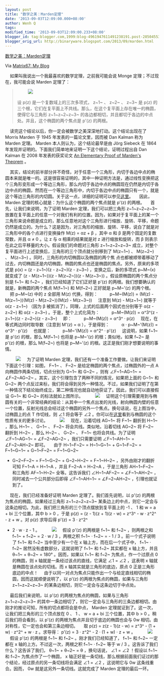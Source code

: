 ```yaml
---
layout: post
title: "数学之美：Marden定理"
date: '2013-09-03T12:09:00.000+08:00'
author: Wenh Q
tags:
modified_time: '2013-09-03T12:09:00.233+08:00'
blogger_id: tag:blogger.com,1999:blog-4961947611491238191.post-2850455372153822370
blogger_orig_url: http://binaryware.blogspot.com/2013/09/marden.html
---
```


[
数学之美：Marden定理](http://www.matrix67.com/blog/archives/5480)

Via [Matrix67: My Blog](http://www.matrix67.com/blog)

    如果叫我说出一个我最喜欢的数学定理，之前我可能会说 Monge
定理；不过现在，我可能会说 Marden 定理了：

>          ![](http://www.matrix67.com/blogimage_2013/201308311.png)
>  
>  设 p(z) 是一个复数域上的三次多项式， z~1~ 、 z~2~ 、 z~3~ 是 p(z)
> 的三个根，它们在复平面上不共线。那么，在这个复平面上存在唯一的椭圆，使得它与三角形
> z~1~z~2~z~3~
> 的各边都相切，并且都切于各边的中点处。并且，这个椭圆的两个焦点是 p'(z)
> 的两根。

    读完这个结论以后，你一定会被数学之美深深地打动。这个结论出现在了
Morris Marden 于 1945 年发表的一篇论文里，因而被 Dan Kalman 称为 Marden
定理。 Marden 本人则认为，这个结论最早是由 Jörg Siebeck 在 1864
年发现并证明的。下面我们简单地来证明一下这个结论，证明过程出自 Dan
Kalman 在 2008 年发表的获奖论文 [An Elementary Proof of Marden's
Theorem](http://www.maa.org/sites/default/files/pdf/upload_library/22/Ford/Kalman.pdf)
。


    其实，结论的前半部分并不奇怪，对于任意一个三角形，内切于各边中点的椭圆本来就是唯一的。这是很容易证明的，其中一种证明方法是，通过线性变换把这个三角形变形成一个等边三角形，那么内切于各边中点的椭圆现在仍然是内切于各边中点的椭圆，然而在一个等边三角形中，内切于各边中点的椭圆只有一个，就是这个等边三角形的内切圆。关于这一点，详细的证明可以参见[这里](http://www.maa.org/external_archive/joma/Volume8/Kalman/MaxEllipse.html)。
    因此， Marden 定理的核心就是：为什么这个椭圆的两个焦点就是 p'(z)
的两根。
    首先，让我们来说明，为了证明 Marden 定理，我们可以把三角形
z~1~z~2~z~3~
放置在复平面上的任意一个对我们有利的位置。因为，如果对于复平面上的某一个三角形来说命题是成立的，那么任意地对这个三角形进行缩放、旋转、平移，命题仍然是成立的。为什么？这是因为，对三角形的缩放、旋转、平移，说白了就是对三角形中的各个点进行变换操作
M(z) = αz + β ，其中 α 和 β 是两个固定的复数常数，并且 α ≠ 0 。让 z 与 α
相乘的结果就是对 z 进行缩放和旋转，而 β
则表示在此之后平移量的大小。假设我们的命题对三角形 z~1~z~2~z~3~
成立，对整个复平面进行上述变换后，三角形的三个顶点就分别移到了 M(z~1~)
、 M(z~2~) 、 M(z~3~) 。同时，三角形的内切椭圆以及椭圆的两个焦
点也都被顺带着移动了过去，内切椭圆还是内切椭圆，椭圆的焦点也还是椭圆的焦点。另外，原来的多项式是
p(x) = (z - z~1~)(z - z~2~)(z - z~3~) ，变换之后，新的多项式 p~M~(x)
就变成了 (z - M(z~1~))(z - M(z~2~))(z - M(z~3~))
。假设原椭圆的两个焦点分别是 f~1~ 和 f~2~ ，我们已经知道了它们正好是
p'(z) 的两根。我们想要确认的就是，新椭圆的两个焦点 M(f~1~) 和 M(f~2~)
正好就是 p~M~'(z) 的两个根。
    把 p~M~(z) 中的 z 全部用 M(z) 代换，得到：
         p~M~(M(z)) = (M(z) - M(z~1~))(M(z) - M(z~2~))(M(z) - M(z~3~))
    注意到 M(z) - M(z~1~) 就等于 α(z - z~1~) （因为 β
被抵消了），同理，上式的后面两个因式也分别等于 α(z - z~2~) 和 α(z -
z~3~) 。于是，整个上式化简为：
         p~M~(M(z)) = α^3^(z - z~1~)(z - z~2~)(z - z~3~)
    即：
         p~M~(M(z)) = α^3^ · p(z)
    现在，在等式两边同时取导数（注意到 M'(z) = α ），于是得到：
         α · p~M~'(M(z)) = α^3^ · p'(z)
    也就是：
         p~M~'(M(z)) = α^2^ · p'(z)
    这说明，如果 f~1~ 是 p'(z) 的根，那么 M(f~1~) 也将是 p~M~'(z)
的根；类似地，如果 f~2~ 是 p'(z) 的根，那么 M(f~2~) 也将是 p~M~'(z)
的根。这正是我们刚才想要说明的事情。

         ![](http://www.matrix67.com/blogimage_2013/201308312.png)
    为了证明 Marden
定理，我们还有一个准备工作要做。让我们来证明下面这个引理：如图， F~1~ 、
F~2~ 是给定椭圆的两个焦点，过椭圆外的一点 A 向椭圆作两条切线，切点分别为
G~1~ 和 G~2~ ，则有 ∠F~1~AG~1~ = ∠F~2~AG~2~
。其实，这个引理包含了两种不同的情况，如果把上面的 G~1~ 和 G~2~
两个点反过来标，我们将会得到另外一种情况。不过，如果我们证明了在第一种情况下结论始终成立，第二种情况也就自动地获证了。因此，我们可以直接假设
G~1~ 和 G~2~ 的标法就如上图所示。
         ![](http://www.matrix67.com/blogimage_2013/201308313.png)
    证明这个引理需要用到与椭圆有关的一个非常经典的结论：从其中一个焦点出发的光线，射向椭圆内壁的任意一个位置，反射光线总会经过这个椭圆的另外一个焦点。换句话说，在上图当中，过椭圆上的点
T 作切线，则 ∠1 将会等于 ∠2
。你可以在[这里](http://www.matrix67.com/blog/archives/470)看到与椭圆的这个性质有关的更多讨论。
         ![](http://www.matrix67.com/blogimage_2013/201308314.png)
    现在，沿着切线 AG~1~ 将 F~1~ 翻折到 H~1~ ，那么 H~1~ 、 G~1~ 、 F~2~
将会共线。类似地，沿着切线 AG~2~ 将 F~2~ 翻折到 H~2~ ，那么 H~2~ 、 G~2~
、 F~1~ 也将会共线。为了证明 ∠F~1~AG~1~ = ∠F~2~AG~2~ ，我们只需要证明
∠F~1~AH~1~ = ∠F~2~AH~2~ 即可。
    由于 H~1~F~2~ = H~1~G~1~ + G~1~F~2~ = F~1~G~1~ + G~1~F~2~ = F~1~G~2~
+ G~2~F~2~ = F~1~G~2~ + G~2~H~2~ = F~1~H~2~ ，另外由刚才的翻折可知 F~1~A
= H~1~A ，并且 F~2~A = H~2~A ，于是三角形 AH~1~F~2~ 和三角形 AF~1~H~2~
全等。这告诉我们 ∠H~1~AF~2~ = ∠F~1~AH~2~ ，同时减去一个公共部分后即得
∠F~1~AH~1~ = ∠F~2~AH~2~ ，引理也就证到了。

    现在，我们已经准备好证明 Marden 定理了。我们首先说明，以 p'(z)
的两根为焦点的椭圆，如果经过三角形 z~1~z~2~z~3~
某条边上的中点，则它一定会与这条边相切。为此，我们把三角形的三个顶点摆放到复平面上的
-1 、 1 和 w = a + bi 三个位置，其中 b > 0 ，于是 p(z) = (z - 1)(z +
1)(z - w) = z^3^ - w · z^2^ - z + w 。对 p(z) 求导后得 p'(z) = 3 · z^2^
- 2 · w · z - 1 。
         ![](http://www.matrix67.com/blogimage_2013/201308315.png)
    假设 p'(z) 的两根是 f~1~ 和 f~2~ ，则两根之和 f~1~ + f~2~ = 2 · w /
3 ，两根之积 f~1~ · f~2~ = - 1 / 3 。前一个式子说明了 f~1~ 和 f~2~
当中至少有一个在 x 轴上方，而在后一个式子中， f~1~ · f~2~
居然没有虚数部分，这就说明了 f~1~ 和 f~2~ 其实都在 x 轴上方，并且 θ~1~ +
θ~2~ = 180° 。因而，如果以 f~1~ 和 f~2~ 为焦点，作一个过原点 0
的椭圆，则 x 轴就是一条经过该点的直线，它满足 ∠1 = ∠2 ，这表明 x
轴就是椭圆在该点处的切线。而 x 轴其实就是三角形的底边，原点 0
正是三角形底边的中点！
    由于以同一对点为焦点只能作出一个与给定直线相切的椭圆，因而这就顺便说明了，以
p'(z) 的两根为焦点的椭圆，如果与三角形 z~1~z~2~z~3~
的某条边相切，则它一定会与这条边切于中点处。

    最后我们来说明，以 p'(z) 的两根为焦点的椭圆，如果与三角形
z~1~z~2~z~3~
的其中一条边相切了，则它一定会与三角形的三条边都相切。由刚才的推论可知，所有的切点都将会是中点，
Marden 定理就证到了。这一次，让我们把三角形的三个顶点放在 0 、 1 、 w =
a + bi 三个位置，其中 b > 0 。稍后我们将会看到，以 p'(z)
的两根为焦点并且切于底边的椭圆也会与 0w
相切。由对称性，它一定也会和第三条边相切。
    取 p(z) = z(z - 1)(z - w) = z^3^ - (1 + w) · z^2^ + w · z 。求导得：
p'(z) = 3 · z^2^ - 2 · (1 + w) · z + w 。
         ![](http://www.matrix67.com/blogimage_2013/201308316.png)
    假设 p'(z) 的两根是 f~1~ 和 f~2~ 。刚才我们已经知道了， f~1~ 和 f~2~
一定都在 x 轴的上方。不过这一次，两根之积 f~1~ · f~2~ 等于 w / 3
。这告诉了我们什么？这告诉了我们， θ~1~ + θ~2~ = θ ，换句话说， ∠1 = ∠2
！假设以 f~1~ 和 f~2~ 为焦点作了一个椭圆， x
轴正好是一条切线，那么根据前面我们证过的那个结论，经过原点的另一条切线将会满足
∠1 = ∠2 ，这说明它与 0w 这条线重合。因而， 0w
就是这另外一条切线。这就完成了 Marden 定理的最后一环。
